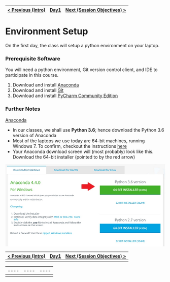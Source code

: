 | [< Previous (Intro)](../README.md)  | [Day1](../README.md)| [Next (Session Objectives) >](SessionObjectives.md) |
|----|----|----|
# Environment Setup

On the first day, the class will setup a python environment on your laptop.

### Prerequisite Software

You will need a python environment, Git version control client, and IDE to participate in this 
course.

1. Download and install [Anaconda](https://www.continuum.io/downloads)
2. Download and install [Git](https://git-scm.com/book/en/v2/Getting-Started-Installing-Git)
3. Download and install [PyCharm Community Edition](https://www.jetbrains.com/pycharm/download/)




### Further Notes

<u>Anaconda</u>

- In our classes, we shall use **Python 3.6**; hence download the Python 3.6 version of Anaconda
- Most of the laptops we use today are 64-bit machines, running Windows 7. To confirm, checkout the instructions [here](https://support.microsoft.com/en-us/help/827218/how-to-determine-whether-a-computer-is-running-a-32-bit-version-or-64-bit-version-of-the-windows-operating-system)
- Your Anaconda download screen will (most probably) look like this. Download the 64-bit installer (pointed to by the red arrow)







![ana440_64_win](images/ana440_64_win.jpg)


| [< Previous (Intro)](../README.md) | [Day1](../README.md) | [Next (Session Objectives) >](SessionObjectives.md) |
| ---------------------------------- | -------------------- | ---------------------------------------- |
|                                    |                      |                                          |

| ---- | ---- | ---- |
| ---- | ---- | ---- |
|      |      |      |

